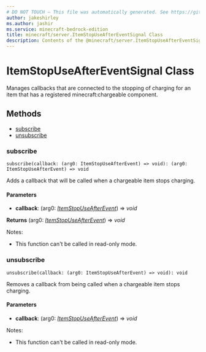 ```yaml
---
# DO NOT TOUCH — This file was automatically generated. See https://github.com/mojang/minecraftapidocsgenerator to modify descriptions, examples, etc.
author: jakeshirley
ms.author: jashir
ms.service: minecraft-bedrock-edition
title: minecraft/server.ItemStopUseAfterEventSignal Class
description: Contents of the @minecraft/server.ItemStopUseAfterEventSignal class.
---
```

# ItemStopUseAfterEventSignal Class

Manages callbacks that are connected to the stopping of charging for an item that has a registered minecraft:chargeable component.

## Methods
- [subscribe](#subscribe)
- [unsubscribe](#unsubscribe)

### **subscribe**
`
subscribe(callback: (arg0: ItemStopUseAfterEvent) => void): (arg0: ItemStopUseAfterEvent) => void
`

Adds a callback that will be called when a chargeable item stops charging.

#### **Parameters**
- **callback**: (arg0: [*ItemStopUseAfterEvent*](ItemStopUseAfterEvent.md)) => *void*

**Returns** (arg0: [*ItemStopUseAfterEvent*](ItemStopUseAfterEvent.md)) => *void*
  
Notes:
- This function can't be called in read-only mode.

### **unsubscribe**
`
unsubscribe(callback: (arg0: ItemStopUseAfterEvent) => void): void
`

Removes a callback from being called when a chargeable item stops charging.

#### **Parameters**
- **callback**: (arg0: [*ItemStopUseAfterEvent*](ItemStopUseAfterEvent.md)) => *void*
  
Notes:
- This function can't be called in read-only mode.
